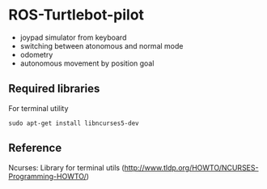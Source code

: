 # ROS-Turtlebot-pilot
- joypad simulator from keyboard
- switching between atonomous and normal mode
- odometry
- autonomous movement by position goal

## Required libraries 
For terminal utility

```
sudo apt-get install libncurses5-dev
```

## Reference
Ncurses: Library for terminal utils (http://www.tldp.org/HOWTO/NCURSES-Programming-HOWTO/)

